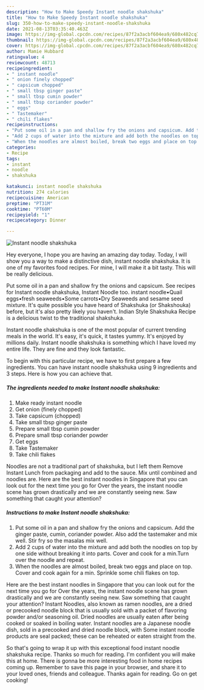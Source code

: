 ```yaml
---
description: "How to Make Speedy Instant noodle shakshuka"
title: "How to Make Speedy Instant noodle shakshuka"
slug: 350-how-to-make-speedy-instant-noodle-shakshuka
date: 2021-08-13T03:35:40.463Z
image: https://img-global.cpcdn.com/recipes/87f2a3acbf604ea9/680x482cq70/instant-noodle-shakshuka-recipe-main-photo.jpg
thumbnail: https://img-global.cpcdn.com/recipes/87f2a3acbf604ea9/680x482cq70/instant-noodle-shakshuka-recipe-main-photo.jpg
cover: https://img-global.cpcdn.com/recipes/87f2a3acbf604ea9/680x482cq70/instant-noodle-shakshuka-recipe-main-photo.jpg
author: Mamie Hubbard
ratingvalue: 4
reviewcount: 48713
recipeingredient:
- " instant noodle"
- " onion finely chopped"
- " capsicum chopped"
- " small tbsp ginger paste"
- " small tbsp cumin powder"
- " small tbsp coriander powder"
- " eggs"
- " Tastemaker"
- " chili flakes"
recipeinstructions:
- "Put some oil in a pan and shallow fry the onions and capsicum. Add the ginger paste, cumin, coriander powder. Also add the tastemaker and mix well. Stir fry so the masalas mix well."
- "Add 2 cups of water into the mixture and add both the noodles on top by one side without breaking it into parts. Cover and cook for a min.Turn over the noodle and repeat."
- "When the noodles are almost boiled, break two eggs and place on top. Cover and cook again for a min. Sprinkle some chili flakes on top."
categories:
- Recipe
tags:
- instant
- noodle
- shakshuka

katakunci: instant noodle shakshuka 
nutrition: 274 calories
recipecuisine: American
preptime: "PT31M"
cooktime: "PT60M"
recipeyield: "1"
recipecategory: Dinner

---
```



![Instant noodle shakshuka](https://img-global.cpcdn.com/recipes/87f2a3acbf604ea9/680x482cq70/instant-noodle-shakshuka-recipe-main-photo.jpg)

Hey everyone, I hope you are having an amazing day today. Today, I will show you a way to make a distinctive dish, instant noodle shakshuka. It is one of my favorites food recipes. For mine, I will make it a bit tasty. This will be really delicious.

Put some oil in a pan and shallow fry the onions and capsicum. See recipes for Instant noodle shakshuka, Instant Noodle too. instant noodle•Quail eggs•fresh seaweeds•Some carrots•Dry Seaweeds and sesame seed mixture. It&#39;s quite possible you have heard of Shakshuka (or Shakshouka) before, but it&#39;s also pretty likely you haven&#39;t. Indian Style Shakshuka Recipe is a delicious twist to the traditional shakshuka.

Instant noodle shakshuka is one of the most popular of current trending meals in the world. It's easy, it's quick, it tastes yummy. It's enjoyed by millions daily. Instant noodle shakshuka is something which I have loved my entire life. They are fine and they look fantastic.


To begin with this particular recipe, we have to first prepare a few ingredients. You can have instant noodle shakshuka using 9 ingredients and 3 steps. Here is how you can achieve that.

<!--inarticleads1-->

##### The ingredients needed to make Instant noodle shakshuka:

1. Make ready  instant noodle
1. Get  onion (finely chopped)
1. Take  capsicum (chopped)
1. Take  small tbsp ginger paste
1. Prepare  small tbsp cumin powder
1. Prepare  small tbsp coriander powder
1. Get  eggs
1. Take  Tastemaker
1. Take  chili flakes


Noodles are not a traditional part of shakshuka, but I left them Remove Instant Lunch from packaging and add to the sauce. Mix until combined and noodles are. Here are the best instant noodles in Singapore that you can look out for the next time you go for Over the years, the instant noodle scene has grown drastically and we are constantly seeing new. Saw something that caught your attention? 

<!--inarticleads2-->

##### Instructions to make Instant noodle shakshuka:

1. Put some oil in a pan and shallow fry the onions and capsicum. Add the ginger paste, cumin, coriander powder. Also add the tastemaker and mix well. Stir fry so the masalas mix well.
1. Add 2 cups of water into the mixture and add both the noodles on top by one side without breaking it into parts. Cover and cook for a min.Turn over the noodle and repeat.
1. When the noodles are almost boiled, break two eggs and place on top. Cover and cook again for a min. Sprinkle some chili flakes on top.


Here are the best instant noodles in Singapore that you can look out for the next time you go for Over the years, the instant noodle scene has grown drastically and we are constantly seeing new. Saw something that caught your attention? Instant Noodles, also known as ramen noodles, are a dried or precooked noodle block that is usually sold with a packet of flavoring powder and/or seasoning oil. Dried noodles are usually eaten after being cooked or soaked in boiling water. Instant noodles are a Japanese noodle dish, sold in a precooked and dried noodle block, with Some instant noodle products are seal packed; these can be reheated or eaten straight from the. 

So that's going to wrap it up with this exceptional food instant noodle shakshuka recipe. Thanks so much for reading. I'm confident you will make this at home. There is gonna be more interesting food in home recipes coming up. Remember to save this page in your browser, and share it to your loved ones, friends and colleague. Thanks again for reading. Go on get cooking!
